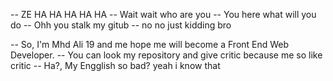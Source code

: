 -- ZE HA HA HA HA HA 
-- Wait wait who are you 
-- You here what will you do 
-- Ohh you stalk my gitub 
-- no no just kidding bro 

-- So, I'm Mhd Ali 19 and me hope me will become a Front End Web Developer. 
-- You can look my repository and give critic because me so like critic
-- Ha?, My Engglish so bad? yeah i know that
